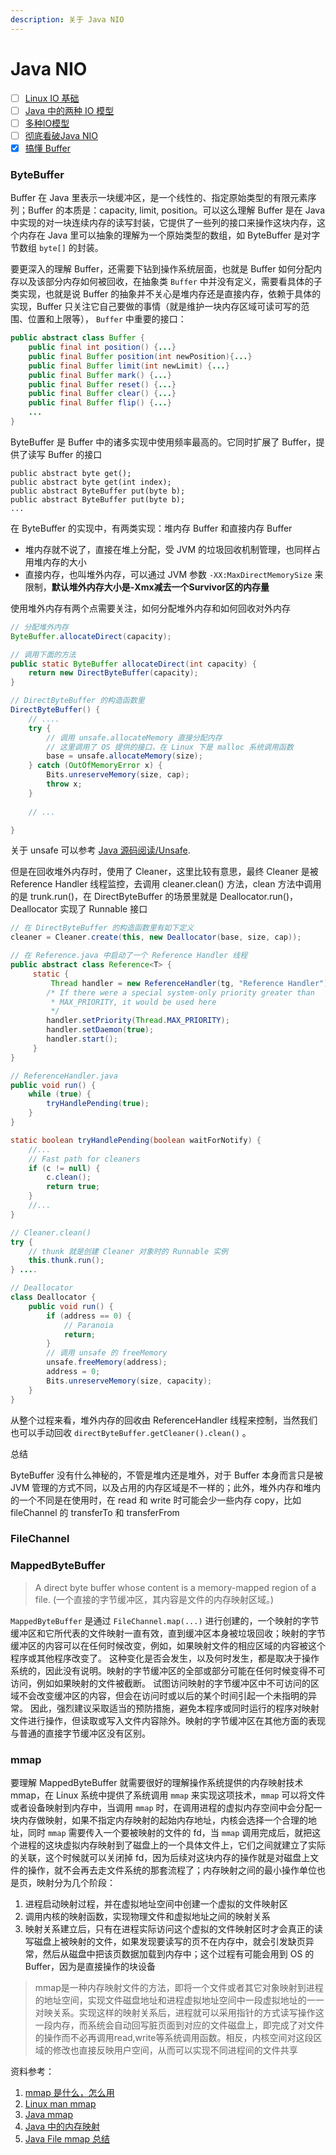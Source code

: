 ```yaml
---
description: 关于 Java NIO
---
```


# Java NIO

* [ ] [Linux IO 基础](https://xie.infoq.cn/article/0e36ad9712c8d9ad8f7a7c570)
* [ ] [Java 中的两种 IO 模型](https://xie.infoq.cn/article/e8ab7c9020253b83355c10661)
* [ ] [多种IO模型](https://xie.infoq.cn/article/1f44643161e1666b6a30b85e7)
* [ ] [彻底看破Java NIO](https://xie.infoq.cn/article/b9baa25c9d506e4a1cb459fe0?y=qun0522)
* [x] [搞懂 Buffer](https://xie.infoq.cn/article/9e57819677d77f9a34852f6e9)

### ByteBuffer

Buffer 在 Java 里表示一块缓冲区，是一个线性的、指定原始类型的有限元素序列；Buffer 的本质是：capacity, limit, position。可以这么理解 Buffer 是在 Java 中实现的对一块连续内存的读写封装，它提供了一些列的接口来操作这块内存，这个内存在 Java 里可以抽象的理解为一个原始类型的数组，如 ByteBuffer 是对字节数组 `byte[]` 的封装。

要更深入的理解 Buffer，还需要下钻到操作系统层面，也就是 Buffer 如何分配内存以及该部分内存如何被回收，在抽象类 `Buffer` 中并没有定义，需要看具体的子类实现，也就是说 Buffer 的抽象并不关心是堆内存还是直接内存，依赖于具体的实现，Buffer 只关注它自己要做的事情（就是维护一块内存区域可读可写的范围、位置和上限等）， `Buffer` 中重要的接口：

```java
public abstract class Buffer {
    public final int position() {...}
    public final Buffer position(int newPosition){...}
    public final Buffer limit(int newLimit) {...}
    public final Buffer mark() {...}
    public final Buffer reset() {...}
    public final Buffer clear() {...}
    public final Buffer flip() {...}
    ...
}
```

ByteBuffer 是 Buffer 中的诸多实现中使用频率最高的。它同时扩展了 Buffer，提供了读写 Buffer 的接口

```text
public abstract byte get();
public abstract byte get(int index);
public abstract ByteBuffer put(byte b);
public abstract ByteBuffer put(byte b);
...
```

在 ByteBuffer 的实现中，有两类实现：堆内存 Buffer 和直接内存 Buffer

* 堆内存就不说了，直接在堆上分配，受 JVM 的垃圾回收机制管理，也同样占用堆内存的大小
* 直接内存，也叫堆外内存，可以通过 JVM 参数 `-XX:MaxDirectMemorySize` 来限制，**默认堆外内存大小是-Xmx减去一个Survivor区的内存量**

使用堆外内存有两个点需要关注，如何分配堆外内存和如何回收对外内存

```java
// 分配堆外内存
ByteBuffer.allocateDirect(capacity);

// 调用下面的方法
public static ByteBuffer allocateDirect(int capacity) {
    return new DirectByteBuffer(capacity);
}

// DirectByteBuffer 的构造函数里
DirectByteBuffer() {
    // ....
    try {
        // 调用 unsafe.allocateMemory 直接分配内存
        // 这里调用了 OS 提供的接口，在 Linux 下是 malloc 系统调用函数
        base = unsafe.allocateMemory(size);
    } catch (OutOfMemoryError x) {
        Bits.unreserveMemory(size, cap);
        throw x;
    }
    
    // ...

}
```

关于 unsafe 可以参考 [Java 源码阅读/Unsafe](../read-java-source-code/unsafe.md).

但是在回收堆外内存时，使用了 Cleaner，这里比较有意思，最终 Cleaner 是被 Reference Handler 线程监控，去调用 cleaner.clean\(\) 方法，clean 方法中调用的是 trunk.run\(\)，在 DirectByteBuffer 的场景里就是 Deallocator.run\(\)，Deallocator 实现了 Runnable 接口

```java
// 在 DirectByteBuffer 的构造函数里有如下定义
cleaner = Cleaner.create(this, new Deallocator(base, size, cap));

// 在 Reference.java 中启动了一个 Reference Handler 线程
public abstract class Reference<T> {
     static {
         Thread handler = new ReferenceHandler(tg, "Reference Handler");
        /* If there were a special system-only priority greater than
         * MAX_PRIORITY, it would be used here
         */
        handler.setPriority(Thread.MAX_PRIORITY);
        handler.setDaemon(true);
        handler.start();
     }
}

// ReferenceHandler.java
public void run() {
    while (true) {
        tryHandlePending(true);
    }
}

static boolean tryHandlePending(boolean waitForNotify) {
    //...
    // Fast path for cleaners
    if (c != null) {
        c.clean();
        return true;
    }
    //...
}

// Cleaner.clean()
try {
    // thunk 就是创建 Cleaner 对象时的 Runnable 实例
    this.thunk.run();
} ....

// Deallocator
class Deallocator {
    public void run() {
        if (address == 0) {
            // Paranoia
            return;
        }
        // 调用 unsafe 的 freeMemory
        unsafe.freeMemory(address);
        address = 0;
        Bits.unreserveMemory(size, capacity);
    }
}
```

从整个过程来看，堆外内存的回收由 ReferenceHandler 线程来控制，当然我们也可以手动回收 `directByteBuffer.getCleaner().clean()` 。

总结

ByteBuffer 没有什么神秘的，不管是堆内还是堆外，对于 Buffer 本身而言只是被 JVM 管理的方式不同，以及占用的内存区域是不一样的；此外，堆外内存和堆内的一个不同是在使用时，在 read 和 write 时可能会少一些内存 copy，比如 fileChannel 的 transferTo 和 transferFrom

### FileChannel



### MappedByteBuffer

> A direct byte buffer whose content is a memory-mapped region of a file. \(一个直接的字节缓冲区，其内容是文件的内存映射区域。\)

`MappedByteBuffer` 是通过 `FileChannel.map(...)` 进行创建的，一个映射的字节缓冲区和它所代表的文件映射一直有效，直到缓冲区本身被垃圾回收；映射的字节缓冲区的内容可以在任何时候改变，例如，如果映射文件的相应区域的内容被这个程序或其他程序改变了。 这种变化是否会发生，以及何时发生，都是取决于操作系统的，因此没有说明。映射的字节缓冲区的全部或部分可能在任何时候变得不可访问，例如如果映射的文件被截断。 试图访问映射的字节缓冲区中不可访问的区域不会改变缓冲区的内容，但会在访问时或以后的某个时间引起一个未指明的异常。 因此，强烈建议采取适当的预防措施，避免本程序或同时运行的程序对映射文件进行操作，但读取或写入文件内容除外。映射的字节缓冲区在其他方面的表现与普通的直接字节缓冲区没有区别。

### mmap

要理解 MappedByteBuffer 就需要很好的理解操作系统提供的内存映射技术 mmap，在 Linux 系统中提供了系统调用 `mmap` 来实现这项技术，`mmap` 可以将文件或者设备映射到内存中，当调用 `mmap` 时，在调用进程的虚拟内存空间中会分配一块内存做映射，如果不指定内存映射的起始内存地址，内核会选择一个合理的地址，同时 `mmap` 需要传入一个要被映射的文件的 fd，当 `mmap` 调用完成后，就把这个进程的这块虚拟内存映射到了磁盘上的一个具体文件上，它们之间就建立了实际的关联，这个时候就可以关闭掉 fd，因为后续对这块内存的操作就是对磁盘上文件的操作，就不会再去走文件系统的那套流程了；内存映射之间的最小操作单位也是页，映射分为几个阶段：

1. 进程启动映射过程，并在虚拟地址空间中创建一个虚拟的文件映射区
2. 调用内核的映射函数，实现物理文件和虚拟地址之间的映射关系
3. 映射关系建立后，只有在进程实际访问这个虚拟的文件映射区时才会真正的读写磁盘上被映射的文件，如果发现要读写的页不在内存中，就会引发缺页异常，然后从磁盘中把该页数据加载到内存中；这个过程有可能会用到 OS 的 Buffer，因为是直接操作的块设备

> mmap是一种内存映射文件的方法，即将一个文件或者其它对象映射到进程的地址空间，实现文件磁盘地址和进程虚拟地址空间中一段虚拟地址的一一对映关系。实现这样的映射关系后，进程就可以采用指针的方式读写操作这一段内存，而系统会自动回写脏页面到对应的文件磁盘上，即完成了对文件的操作而不必再调用read,write等系统调用函数。相反，内核空间对这段区域的修改也直接反映用户空间，从而可以实现不同进程间的文件共享

资料参考：

1. [mmap 是什么，怎么用](https://www.cnblogs.com/huxiao-tee/p/4660352.html)
2. [Linux man mmap](https://man7.org/linux/man-pages/man2/mmap.2.html)
3. [Java mmap](https://cloud.tencent.com/developer/article/1031860)
4. [Java 中的内存映射](https://leokongwq.github.io/2019/09/12/java-mmap.html) 
5. [Java File mmap 总结](https://blog.csdn.net/zhxdick/article/details/81130102)



